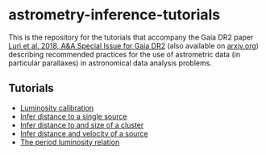 # astrometry-inference-tutorials
This is the repository for the tutorials that accompany the Gaia DR2 paper [Luri et
al. 2018, A&A Special Issue for Gaia DR2](https://doi.org/10.1051/0004-6361/201832964) (also
available on [arxiv.org](https://arxiv.org/abs/1804.09376)) describing recommended practices for the
use of astrometric data (in particular parallaxes) in astronomical data analysis problems.

## Tutorials

* [Luminosity calibration](./luminosity-calibration)
* [Infer distance to a single source](./single-source)
* [Infer distance to and size of a cluster](./multiple-source)
* [Infer distance and velocity of a source](./3d-distance)
* [The period luminosity relation](./period-luminosity-relation)
